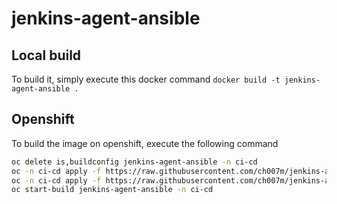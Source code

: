 # jenkins-agent-ansible

## Local build

To build it, simply execute this docker command `docker build -t jenkins-agent-ansible .`

## Openshift

To build the image on openshift, execute the following command

```bash
oc delete is,buildconfig jenkins-agent-ansible -n ci-cd
oc -n ci-cd apply -f https://raw.githubusercontent.com/ch007m/jenkins-agent-ansible/main/openshift/is.yml
oc -n ci-cd apply -f https://raw.githubusercontent.com/ch007m/jenkins-agent-ansible/main/openshift/bc.yml
oc start-build jenkins-agent-ansible -n ci-cd
```

